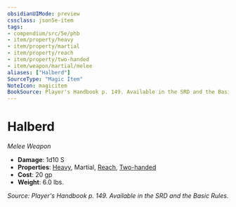 ```yaml
---
obsidianUIMode: preview
cssclass: json5e-item
tags:
- compendium/src/5e/phb
- item/property/heavy
- item/property/martial
- item/property/reach
- item/property/two-handed
- item/weapon/martial/melee
aliases: ["Halberd"]
SourceType: "Magic Item"
NoteIcon: magicitem
BookSource: Player's Handbook p. 149. Available in the SRD and the Basic Rules.
---
```

# Halberd
*Melee Weapon*  

- **Damage**: 1d10 S
- **Properties**: [Heavy](/2-Mechanics/CLI/rules/item-properties.md#Heavy), Martial, [Reach](/2-Mechanics/CLI/rules/item-properties.md#Reach), [Two-handed](/2-Mechanics/CLI/rules/item-properties.md#Two-handed)
- **Cost**: 20 gp
- **Weight**: 6.0 lbs.

*Source: Player's Handbook p. 149. Available in the SRD and the Basic Rules.*